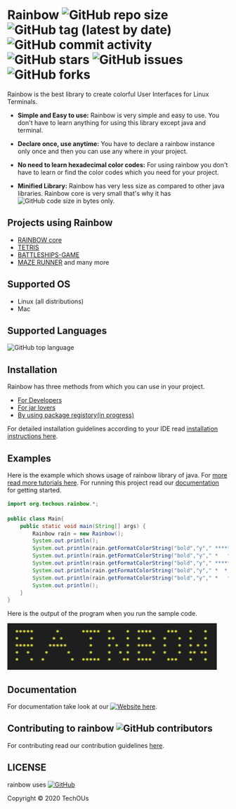# Rainbow ![GitHub repo size](https://img.shields.io/github/repo-size/TechOUs/rainbow) ![GitHub tag (latest by date)](https://img.shields.io/github/v/tag/TechOUs/rainbow) ![GitHub commit activity](https://img.shields.io/github/commit-activity/m/TechOUs/rainbow) ![GitHub stars](https://img.shields.io/github/stars/TechOUs/rainbow?style=social) ![GitHub issues](https://img.shields.io/github/issues/TechOUs/rainbow) ![GitHub forks](https://img.shields.io/github/forks/TechOUs/rainbow?style=social)

Rainbow is the best library to create colorful User Interfaces for Linux Terminals.

* **Simple and Easy to use:** Rainbow is very simple and easy to use. You don't have to learn anything for using this library except java and terminal.

* **Declare once, use anytime:** You have to declare a rainbow instance only once and then you can use any where in your project.

* **No need to learn hexadecimal color codes:** For using rainbow you don't have to learn or find the color codes which you need for your project.

* **Minified Library:** Rainbow has very less size as compared to other java libraries. Rainbow core is very small that's why it has ![GitHub code size in bytes](https://img.shields.io/github/languages/code-size/TechOUs/rainbow) only.

## Projects using Rainbow

* [RAINBOW core](https://github.com/GauravWalia19/RAINBOW)
* [TETRIS](https://github.com/GauravWalia19/TETRIS)
* [BATTLESHIPS-GAME](https://github.com/GauravWalia19/Java-Projects/tree/master/BATTLESHIPS-GAME)
* [MAZE RUNNER](https://github.com/GauravWalia19/Java-Projects/tree/master/MAZE-RUNNER)
and many more

## Supported OS

* Linux (all distributions)
* Mac

## Supported Languages

![GitHub top language](https://img.shields.io/github/languages/top/TechOUs/rainbow)

## Installation

Rainbow has three methods from which you can use in your project.

* [For Developers]()
* [For jar lovers]()
* [By using package registory(in progress)]()

For detailed installation guidelines according to your IDE read [installation instructions here]().

## Examples

Here is the example which shows usage of rainbow library of java. For [more read more tutorials here](). For running this project read our [documentation](#documentation) for getting started.

```java
import org.techous.rainbow.*;

public class Main{
    public static void main(String[] args) {
        Rainbow rain = new Rainbow();
        System.out.println();
        System.out.println(rain.getFormatColorString("bold","y"," *****      *      *****  *    *  ****    ***   *   * ", true));
        System.out.println(rain.getFormatColorString("bold","y"," *   *     * *       *    **   *  *   *  *   *  *   * ", true));
        System.out.println(rain.getFormatColorString("bold","y"," *****    *****      *    * *  *  ****   *   *  * * * ", true));
        System.out.println(rain.getFormatColorString("bold","y"," *  *    *     *     *    *  * *  *   *  *   *  ** ** ", true));
        System.out.println(rain.getFormatColorString("bold","y"," *   *  *       *  *****  *   **  ****    ***   *   * ", true));
        System.out.println();
    }
}
```

Here is the output of the program when you run the sample code.

![rainbow image](docs/images/readme1.png)

## Documentation

For documentation take look at our [![Website](https://img.shields.io/website?down_color=red&down_message=offline&up_color=blue&up_message=online&url=https%3A%2F%2Ftechous.github.io%2Ftreasurejs.github.io%2F) here]().

## Contributing to rainbow ![GitHub contributors](https://img.shields.io/github/contributors/TechOUs/rainbow)

For contributing read our contribution guidelines [here](CONTRIBUTING.md).

## LICENSE

rainbow uses [![GitHub](https://img.shields.io/github/license/TechOUs/rainbow)](LICENSE)

Copyright :copyright: 2020 TechOUs
